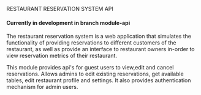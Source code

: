 RESTAURANT RESERVATION SYSTEM API


#### Currently in development in branch module-api

The restaurant reservation system is a web application that simulates the functionality of providing reservations to different customers of the restaurant, as well as provide an interface to restaurant owners in-order to view reservation metrics of their restaurant.

This module provides api's for guest users to view,edit and cancel reservations. Allows admins to edit existing reservations, get available tables, edit restaurant profile and settings. It also provides authentication mechanism for admin users.
